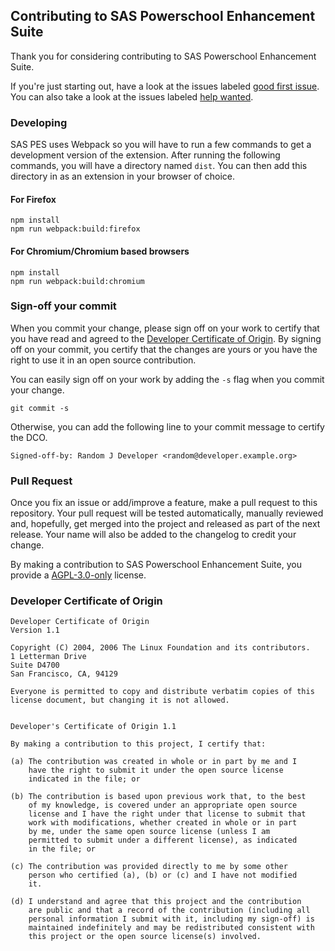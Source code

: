 ## Contributing to SAS Powerschool Enhancement Suite

Thank you for considering contributing to SAS Powerschool Enhancement Suite.

If you're just starting out, have a look at the issues labeled [good first issue](https://github.com/gary-kim/saspes/labels/good%20first%20issue). You can also take a look at the issues labeled [help wanted](https://github.com/gary-kim/saspes/labels/help%20wanted).

### Developing
SAS PES uses Webpack so you will have to run a few commands to get a development version of the extension. After running the following commands, you will have a directory named `dist`. You can then add this directory in as an extension in your browser of choice.

#### For Firefox
```
npm install
npm run webpack:build:firefox
```

#### For Chromium/Chromium based browsers
```
npm install
npm run webpack:build:chromium
```

### Sign-off your commit

When you commit your change, please sign off on your work to certify that you have read and agreed to the [Developer Certificate of Origin](#developer-certificate-of-origin). By signing off on your commit, you certify that the changes are yours or you have the right to use it in an open source contribution.

You can easily sign off on your work by adding the `-s` flag when you commit your change.
```
git commit -s
```
Otherwise, you can add the following line to your commit message to certify the DCO.
```
Signed-off-by: Random J Developer <random@developer.example.org>
```

### Pull Request

Once you fix an issue or add/improve a feature, make a pull request to this repository. Your pull request will be tested automatically, manually reviewed and, hopefully, get merged into the project and released as part of the next release. Your name will also be added to the changelog to credit your change.

By making a contribution to SAS Powerschool Enhancement Suite, you provide a [AGPL-3.0-only](/LICENSE) license.

### Developer Certificate of Origin
```
Developer Certificate of Origin
Version 1.1

Copyright (C) 2004, 2006 The Linux Foundation and its contributors.
1 Letterman Drive
Suite D4700
San Francisco, CA, 94129

Everyone is permitted to copy and distribute verbatim copies of this
license document, but changing it is not allowed.


Developer's Certificate of Origin 1.1

By making a contribution to this project, I certify that:

(a) The contribution was created in whole or in part by me and I
    have the right to submit it under the open source license
    indicated in the file; or

(b) The contribution is based upon previous work that, to the best
    of my knowledge, is covered under an appropriate open source
    license and I have the right under that license to submit that
    work with modifications, whether created in whole or in part
    by me, under the same open source license (unless I am
    permitted to submit under a different license), as indicated
    in the file; or

(c) The contribution was provided directly to me by some other
    person who certified (a), (b) or (c) and I have not modified
    it.

(d) I understand and agree that this project and the contribution
    are public and that a record of the contribution (including all
    personal information I submit with it, including my sign-off) is
    maintained indefinitely and may be redistributed consistent with
    this project or the open source license(s) involved.

```
